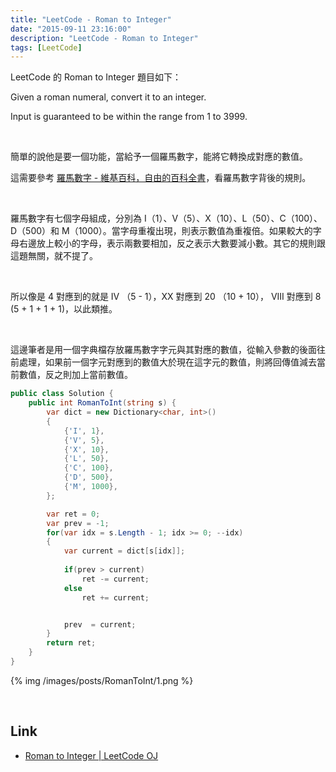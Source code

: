 ```yaml
---
title: "LeetCode - Roman to Integer"
date: "2015-09-11 23:16:00"
description: "LeetCode - Roman to Integer"
tags: [LeetCode]
---
```



LeetCode 的 Roman to Integer 題目如下：  

Given a roman numeral, convert it to an integer.  

Input is guaranteed to be within the range from 1 to 3999.  

<!-- More -->

<br/>

簡單的說他是要一個功能，當給予一個羅馬數字，能將它轉換成對應的數值。  

這需要參考 [羅馬數字 - 維基百科，自由的百科全書](https://zh.wikipedia.org/wiki/%E7%BD%97%E9%A9%AC%E6%95%B0%E5%AD%97)，看羅馬數字背後的規則。  

<br/>


羅馬數字有七個字母組成，分別為 I（1）、V（5）、X（10）、L（50）、C（100）、D（500）和 M（1000）。當字母重複出現，則表示數值為重複倍。如果較大的字母右邊放上較小的字母，表示兩數要相加，反之表示大數要減小數。其它的規則跟這題無關，就不提了。  

<br/>


所以像是 4 對應到的就是 IV （5 - 1），XX 對應到 20 （10 + 10）， VIII 對應到 8 (5 + 1 + 1 + 1)，以此類推。   

<br/>


這邊筆者是用一個字典檔存放羅馬數字字元與其對應的數值，從輸入參數的後面往前處理，如果前一個字元對應到的數值大於現在這字元的數值，則將回傳值減去當前數值，反之則加上當前數值。  

```c#
public class Solution {
    public int RomanToInt(string s) {
        var dict = new Dictionary<char, int>()
		{
			{'I', 1},
			{'V', 5},
			{'X', 10},
			{'L', 50},
			{'C', 100},
			{'D', 500},
			{'M', 1000},
		};

		var ret = 0;
		var prev = -1;
		for(var idx = s.Length - 1; idx >= 0; --idx)
		{	
			var current = dict[s[idx]];
	
			if(prev > current)
				ret -= current;
			else
				ret += current;


			prev  = current;
		}
		return ret;
    }
}
```

{% img /images/posts/RomanToInt/1.png %}

<br/>	

Link
----
* [Roman to Integer | LeetCode OJ](https://leetcode.com/problems/roman-to-integer/)
